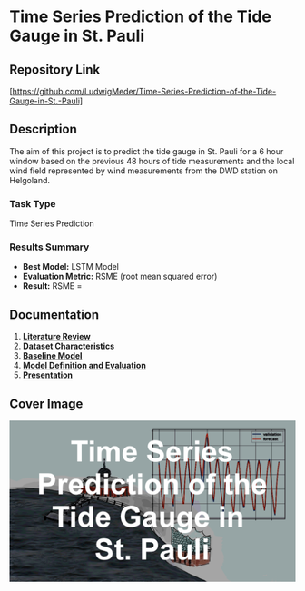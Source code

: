 # Time Series Prediction of the Tide Gauge in St. Pauli

## Repository Link

[https://github.com/LudwigMeder/Time-Series-Prediction-of-the-Tide-Gauge-in-St.-Pauli]

## Description

The aim of this project is to predict the tide gauge in St. Pauli for a 6 hour window based on the previous 48 hours of tide measurements and the local wind field represented by wind measurements from the DWD station on Helgoland.

### Task Type

Time Series Prediction

### Results Summary

- **Best Model:** LSTM Model
- **Evaluation Metric:** RSME (root mean squared error)
- **Result:** RSME = 

## Documentation

1. **[Literature Review](0_LiteratureReview/README.md)**
2. **[Dataset Characteristics](1_DatasetCharacteristics/exploratory_data_analysis.ipynb)**
3. **[Baseline Model](2_BaselineModel/baseline_model.ipynb)**
4. **[Model Definition and Evaluation](3_Model/model_definition_evaluation)**
5. **[Presentation](4_Presentation/README.md)**

## Cover Image

![Project Cover Image](CoverImage/cover_image.png)
